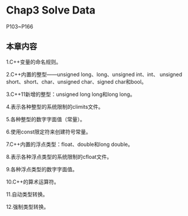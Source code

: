 # Chap3 Solve Data

P103~P166

## 本章内容

1.C++变量的命名规则。

2.C++内置的整型——unsigned long、long、unsigned int、int、
unsigned short、short、char、unsigned char、signed char和bool。

3.C++11新增的整型：unsigned long long和long long。

4.表示各种整型的系统限制的climits文件。

5.各种整型的数字字面值（常量）。

6.使用const限定符来创建符号常量。

7.C++内置的浮点类型：float、double和long double。

8.表示各种浮点类型的系统限制的cfloat文件。

9.各种浮点类型的数字字面值。

10.C++的算术运算符。

11.自动类型转换。

12.强制类型转换。





